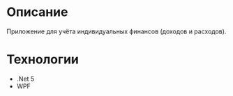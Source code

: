 # Описание
Приложение для учёта индивидуальных финансов (доходов и расходов).
# Технологии
* .Net 5
* WPF
